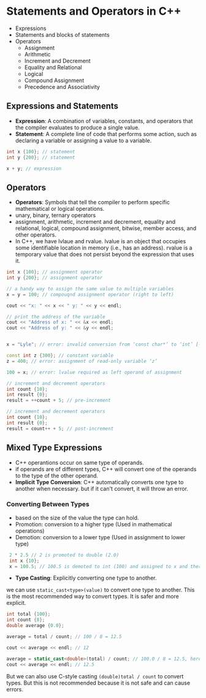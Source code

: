 # Statements and Operators in C++

- Expressions
- Statements and blocks of statements
- Operators
  - Assignment
  - Arithmetic
  - Increment and Decrement
  - Equality and Relational
  - Logical
  - Compound Assignment
  - Precedence and Associativity

## Expressions and Statements

- **Expression**: A combination of variables, constants, and operators that the compiler evaluates to produce a single value.
- **Statement**: A complete line of code that performs some action, such as declaring a variable or assigning a value to a variable.

```cpp
int x {100}; // statement
int y {200}; // statement

x + y; // expression
```

## Operators

- **Operators**: Symbols that tell the compiler to perform specific mathematical or logical operations.
- unary, binary, ternary operators
- assignment, arithmetic, increment and decrement, equality and relational, logical, compound assignment, bitwise, member access, and other operators.
- In C++, we have lvlaue and rvalue. lvalue is an object that occupies some identifiable location in memory (i.e., has an address). rvalue is a temporary value that does not persist beyond the expression that uses it.

```cpp
int x {100}; // assignment operator
int y {200}; // assignment operator

// a handy way to assign the same value to multiple variables
x = y = 100; // compouqnd assignment operator (right to left)

cout << "x: " << x << " y: " << y << endl;

// print the address of the variable
cout << "Address of x: " << &x << endl;
cout << "Address of y: " << &y << endl;


x = "Lyle"; // error: invalid conversion from ‘const char*’ to ‘int’ [-fpermissive]

const int z {300}; // constant variable
z = 400; // error: assignment of read-only variable ‘z’

100 = x; // error: lvalue required as left operand of assignment

// increment and decrement operators
int count {10};
int result {0};
result = ++count + 5; // pre-increment

// increment and decrement operators
int count {10};
int result {0};
result = count++ + 5; // post-increment
```

## Mixed Type Expressions

- C++ operantions occur on same type of operands.
- if operands are of different types, C++ will convert one of the operands to the type of the other operand.
- **Implicit Type Conversion**: C++ automatically converts one type to another when necessary. but if it can't convert, it will throw an error.

### Converting Between Types

- based on the size of the value the type can hold.
- Promotion: conversion to a higher type (Used in mathematical operations)
- Demotion: conversion to a lower type (Used in assignment to lower type)

```cpp
 2 * 2.5 // 2 is promoted to double (2.0)
 int x {10};
 x = 100.5; // 100.5 is demoted to int (100) and assigned to x and there is no error. this is called implicit type conversion or truncation.
```

- **Type Casting**: Explicitly converting one type to another.

we can use `static_cast<type>(value)` to convert one type to another. This is the most recommended way to convert types. It is safer and more explicit.

```cpp
int total {100};
int count {8};
double average {0.0};

average = total / count; // 100 / 8 = 12.5

cout << average << endl; // 12

average = static_cast<double>(total) / count; // 100.0 / 8 = 12.5, here total is converted to double and then divided by count. count is implicitly converted to double.
cout << average << endl; // 12.5
```

But we can also use C-style casting `(double)total / count` to convert types. But this is not recommended because it is not safe and can cause errors.
